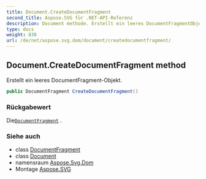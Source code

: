 ```yaml
---
title: Document.CreateDocumentFragment
second_title: Aspose.SVG für .NET-API-Referenz
description: Document methode. Erstellt ein leeres DocumentFragmentObjekt.
type: docs
weight: 830
url: /de/net/aspose.svg.dom/document/createdocumentfragment/
---
```

## Document.CreateDocumentFragment method

Erstellt ein leeres DocumentFragment-Objekt.

```csharp
public DocumentFragment CreateDocumentFragment()
```

### Rückgabewert

Die[`DocumentFragment`](../../documentfragment/) .

### Siehe auch

* class [DocumentFragment](../../documentfragment/)
* class [Document](../)
* namensraum [Aspose.Svg.Dom](../../document/)
* Montage [Aspose.SVG](../../../)


